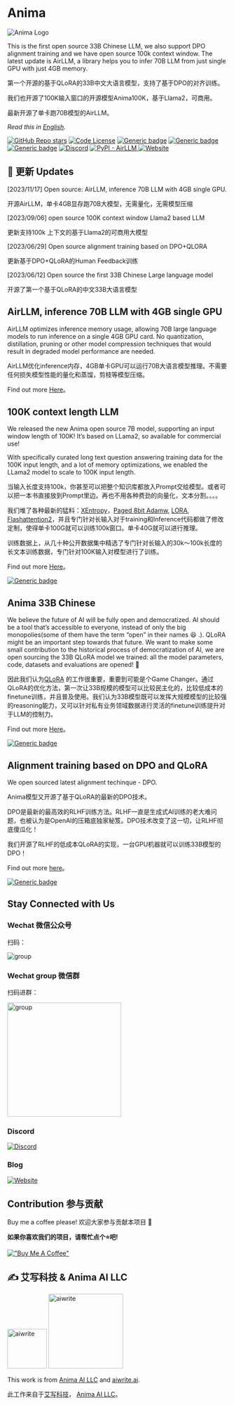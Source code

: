 # Anima

![Anima Logo](https://github.com/lyogavin/Anima/blob/main/anima_logo.png?raw=true)


This is the first open source 33B Chinese LLM, we also support DPO alignment training and we have open source 100k context window. The latest update is AirLLM, a library helps you to infer 70B LLM from just single GPU with just 4GB memory.

第一个开源的基于QLoRA的33B中文大语言模型，支持了基于DPO的对齐训练。

我们也开源了100K输入窗口的开源模型Anima100K，基于Llama2，可商用。

最新开源了单卡跑70B模型的AirLLM。


*Read this in [English](README_en.md).*

<div align="left">

<a href="https://github.com/lyogavin/Anima/stargazers">![GitHub Repo stars](https://img.shields.io/github/stars/lyogavin/Anima?style=social)</a>
[![Code License](https://img.shields.io/badge/Code%20License-Apache_2.0-green.svg)](https://github.com/LianjiaTech/BELLE/blob/main/LICENSE)
[![Generic badge](https://img.shields.io/badge/wechat-Anima-brightgreen?logo=wechat)](https://static.aicompose.cn/static/wecom_barcode.png?t=1671918938)
[![Generic badge](https://img.shields.io/badge/🤗-Huggingface%20Repo-green.svg)](https://huggingface.co/lyogavin/Anima33B-merged)
[![Generic badge](https://img.shields.io/badge/🤗-Huggingface%20Repo-green.svg)](https://huggingface.co/lyogavin/Anima-7B-100K)
[![Discord](https://img.shields.io/discord/1175437549783760896?logo=discord&color=7289da
)](https://discord.gg/2xffU5sn)
[![PyPI - AirLLM](https://img.shields.io/pypi/format/airllm?logo=pypi&color=3571a3)
](https://pypi.org/project/airllm/)
[![Website](https://img.shields.io/website?up_message=blog&url=https%3A%2F%2Fmedium.com%2F%40lyo.gavin&logo=medium&color=black)](https://medium.com/@lyo.gavin)

</div>

## 🔄 更新 Updates


[2023/11/17] Open source: AirLLM, inference 70B LLM with 4GB single GPU.

开源AirLLM，单卡4GB显存跑70B大模型，无需量化，无需模型压缩

[2023/09/06] open source 100K context window Llama2 based LLM

更新支持100k 上下文的基于Llama2的可商用大模型

[2023/06/29] Open source alignment training based on DPO+QLORA

更新基于DPO+QLoRA的Human Feedback训练

[2023/06/12] Open source the first 33B Chinese Large language model

开源了第一个基于QLoRA的中文33B大语言模型


## AirLLM, inference 70B LLM with 4GB single GPU

AirLLM optimizes inference memory usage, allowing 70B large language models to run inference on a single 4GB GPU card. No quantization, distillation, pruning or other model compression techniques that would result in degraded model performance are needed.

AirLLM优化inference内存，4GB单卡GPU可以运行70B大语言模型推理。不需要任何损失模型性能的量化和蒸馏，剪枝等模型压缩。


Find out more [Here](https://github.com/lyogavin/Anima/tree/main/air_llm)。

## 100K context length LLM

We released the new Anima open source 7B model, supporting an input window length of 100K! It’s based on LLama2, so available for commercial use!

With specifically curated long text question answering training data for the 100K input length, and a lot of memory optimizations, we enabled the LLama2 model to scale to 100K input length.


当输入长度支持100k，你甚至可以把整个知识库都放入Prompt交给模型。或者可以把一本书直接放到Prompt里边。再也不用各种费劲的向量化，文本分割。。。。

我们堆了各种最新的猛料：[XEntropy](https://github.com/NVIDIA/apex/tree/master/apex/contrib/xentropy)，[Paged 8bit Adamw](https://github.com/TimDettmers/bitsandbytes), [LORA](https://github.com/huggingface/peft), [Flashattention2](https://github.com/Dao-AILab/flash-attention)，并且专门针对长输入对于training和Inference代码都做了修改定制，使得单卡100G就可以训练100k窗口。单卡40G就可以进行推理。

训练数据上，从几十种公开数据集中精选了专门针对长输入的30k～100k长度的长文本训练数据，专门针对100K输入对模型进行了训练。

Find out more [Here](https://github.com/lyogavin/Anima/tree/main/anima_100k)。

[![Generic badge](https://img.shields.io/badge/🤗-Huggingface%20Repo-green.svg)](https://huggingface.co/lyogavin/Anima-7B-100K) 


## Anima 33B Chinese

We believe the future of AI will be fully open and democratized. AI should be a tool that’s accessible to everyone, instead of only the big monopolies(some of them have the term “open” in their names 😆 .). QLoRA might be an important step towards that future. We want to make some small contribution to the historical process of democratization of AI, we are open sourcing the 33B QLoRA model we trained: all the model parameters, code, datasets and evaluations are opened! 🤗


因此我们认为[QLoRA](https://arxiv.org/abs/2305.14314) 的工作很重要，重要到可能是个Game Changer。通过QLoRA的优化方法，第一次让33B规模的模型可以比较民主化的，比较低成本的finetune训练，并且普及使用。我们认为33B模型既可以发挥大规模模型的比较强的reasoning能力，又可以针对私有业务领域数据进行灵活的finetune训练提升对于LLM的控制力。

Find out more [Here](https://github.com/lyogavin/Anima/tree/main/training)。


[![Generic badge](https://img.shields.io/badge/🤗-Huggingface%20Repo-green.svg)](https://huggingface.co/lyogavin/Anima33B-merged) 


## Alignment training based on DPO and QLoRA

We open sourced latest alignment techinque - DPO.

Anima模型又开源了基于QLoRA的最新的DPO技术。

DPO是最新的最高效的RLHF训练方法。RLHF一直是生成式AI训练的老大难问题，也被认为是OpenAI的压箱底独家秘笈。DPO技术改变了这一切，让RLHF彻底傻瓜化！

我们开源了RLHF的低成本QLoRA的实现，一台GPU机器就可以训练33B模型的DPO！

Find out more [here](https://github.com/lyogavin/Anima/tree/main/rlhf)。

[![Generic badge](https://img.shields.io/badge/🤗-Huggingface%20Repo-green.svg)](https://huggingface.co/lyogavin/Anima33B-DPO-Belle-1k-merged) 


## Stay Connected with Us

### Wechat 微信公众号

扫码：

![group](https://github.com/lyogavin/Anima/blob/main/assets/wechat_pub_account.jpg?raw=true)


### Wechat group 微信群

扫码进群：

<img src="https://github.com/lyogavin/Anima/blob/main/assets/wechat_group.png?raw=true" alt="group" style="width:260px;"/>

### Discord

[![Discord](https://img.shields.io/discord/1175437549783760896?logo=discord&color=7289da
)](https://discord.gg/2xffU5sn)

### Blog

[![Website](https://img.shields.io/website?up_message=blog&url=https%3A%2F%2Fmedium.com%2F%40lyo.gavin&logo=medium&color=black)](https://medium.com/@lyo.gavin)


## Contribution 参与贡献

Buy me a coffee please! 欢迎大家参与贡献本项目 🙏

**如果你喜欢我们的项目，请帮忙点个⭐吧!**

[!["Buy Me A Coffee"](https://www.buymeacoffee.com/assets/img/custom_images/orange_img.png)](https://bmc.link/lyogavinQ)



## ✍️ 艾写科技 & Anima AI LLC

<img src="https://static.aicompose.cn/static/logo/dabble-icon-recolor_trans_bg.svg?t=1698957644" alt="aiwrite" style="width:90px;"/>
<img src="https://static.aicompose.cn/static/logo/animaai_logo.png?t=1696952962" alt="aiwrite" style="width:170px;"/>

This work is from [Anima AI LLC](https://animaai.cloud) and [aiwrite.ai](https://aiwrite.ai).

此工作来自于[艾写科技](https://aiwrite.ai)， [Anima AI LLC](https://animaai.cloud)。



